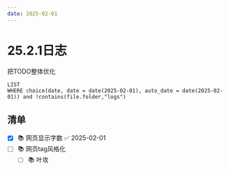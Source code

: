 ```yaml
---
date: 2025-02-01
---
```


# 25.2.1日志

把TODO整体优化

```dataview
LIST
WHERE choice(date, date = date(2025-02-01), auto_date = date(2025-02-01)) and !contains(file.folder,"logs")
```

## 清单

- [x] 📚 网页显示字数 ✅ 2025-02-01
- [ ] 📚 网页tag风格化
    - [ ] 📚 叶攻
